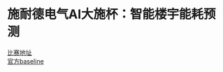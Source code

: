 <h1>施耐德电气AI大施杯：智能楼宇能耗预测</h1>
<a href="https://aistudio.baidu.com/aistudio/competition/detail/856">比赛地址</a><br />
<a href="https://bang.schneider-electric.cn/kms/pc/detail/question/1633719451474071554">官方baseline</a>